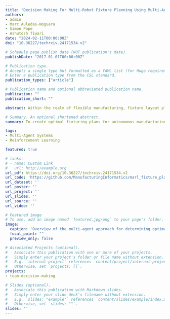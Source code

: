 ```yaml
---
title: "Decision Making For Multi-Robot Fixture Planning Using Multi-Agent Reinforcement Learning"
authors:
- admin
- Marc Auledas-Noguera
- Simon Pope
- Ashutosh Tiwari
date: "2024-02-11T00:00:00Z"
doi: "10.36227/techrxiv.24171534.v2"

# Schedule page publish date (NOT publication's date).
publishDate: "2017-01-01T00:00:00Z"

# Publication type.
# Accepts a single type but formatted as a YAML list (for Hugo requirements).
# Enter a publication type from the CSL standard.
publication_types: ["article"]

# Publication name and optional abbreviated publication name.
publication: ""
publication_short: ""

abstract: Within the realm of flexible manufacturing, fixture layout planning allows manufacturers to rapidly deploy optimal fixturing plans that can reduce surface deformation that leads to crack propagation in components during manufacturing tasks. The role of fixture layout planning has evolved from being performed by experienced engineers to computational methods due to the number of possible configurations for components. Current optimisation methods commonly fall into sub-optimal positions due to the existence of local optima, with data-driven machine learning techniques relying on costly to collect labelled training data. In this paper, we present a framework for multi-agent reinforcement learning with team decision theory to find optimal fixturing plans for manufacturing tasks. We demonstrate our approach on two representative aerospace components with complex geometries across a set of drilling tasks, illustrating the capabilities of our method; we will compare this against state of the art methods to showcase our method's improvement at finding optimal fixturing plans with 3 times the improvement in deformation control within tolerance bounds.

# Summary. An optional shortened abstract.
summary: To create optimal fixturing plans for autonomous manufacturing, we combine a team theoretic approach to understanding optima with reinforcement learning to find fixturing plans. 

tags:
- Multi-Agent Systems
- Reinforcement Learning

featured: true

# links:
# - name: Custom Link
#   url: http://example.org
url_pdf: https://doi.org/10.36227/techrxiv.24171534.v2
url_code: 'https://github.com/ManufacturingInformatics/marl_fixture_planner'
url_dataset: ''
url_poster: ''
url_project: ''
url_slides: ''
url_source: ''
url_video: ''

# Featured image
# To use, add an image named `featured.jpg/png` to your page's folder. 
image:
  caption: 'Overview of the multi-agent approach for determining optimal fixture plans using reinforcement learning.'
  focal_point: ""
  preview_only: false

# Associated Projects (optional).
#   Associate this publication with one or more of your projects.
#   Simply enter your project's folder or file name without extension.
#   E.g. `internal-project` references `content/project/internal-project/index.md`.
#   Otherwise, set `projects: []`.
projects:
- team-decision-making

# Slides (optional).
#   Associate this publication with Markdown slides.
#   Simply enter your slide deck's filename without extension.
#   E.g. `slides: "example"` references `content/slides/example/index.md`.
#   Otherwise, set `slides: ""`.
slides: ''
---
```


<!-- {{% callout note %}}
Create your slides in Markdown - click the *Slides* button to check out the example.
{{% /callout %}}

Add the publication's **full text** or **supplementary notes** here. You can use rich formatting such as including [code, math, and images](https://docs.hugoblox.com/content/writing-markdown-latex/). -->
